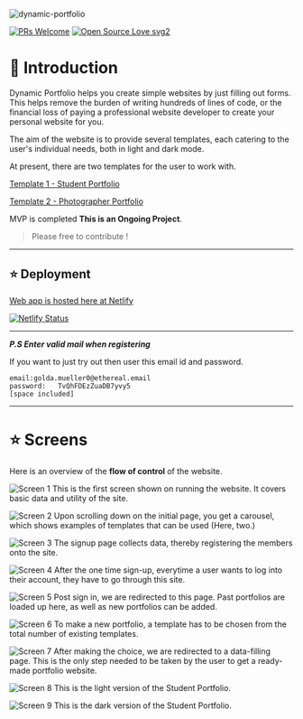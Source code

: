 ![dynamic-portfolio](https://socialify.git.ci/shelcia/dynamic-portfolio/image?font=Bitter&issues=1&owner=1&pattern=Floating%20Cogs&pulls=1&stargazers=1&theme=Dark)

[![PRs Welcome](https://img.shields.io/badge/PRs-welcome-brightgreen.svg?style=flat-square)](http://makeapullrequest.com)
[![Open Source Love svg2](https://badges.frapsoft.com/os/v2/open-source.svg?v=103)](https://github.com/ellerbrock/open-source-badges/)

# 📌 Introduction

Dynamic Portfolio helps you create simple websites by just filling out forms. This helps remove the burden of writing hundreds of lines of code, or the financial loss of paying a professional website developer to create your personal website for you.

The aim of the website is to provide several templates, each catering to the user's individual needs, both in light and dark mode.

At present, there are two templates for the user to work with.

[Template 1 - Student Portfolio](https://dynamic-portfolio.netlixfy.app/portfolio/630f44611ddb0f899c66e399)

[Template 2 - Photographer Portfolio](https://dynamic-portfolio.netlify.app/portfolio/630f51c81ddb0f899c66e39a)

MVP is completed **This is an Ongoing Project**.

> Please free to contribute !

---

## ⭐ Deployment

[Web app is hosted here at Netlify](https://dynamic-portfolio.netlify.app/)

[![Netlify Status](https://api.netlify.com/api/v1/badges/45c03833-2e07-495d-b70e-e6da435588fc/deploy-status)](https://app.netlify.com/sites/dynamic-portfolio/deploys)

---

**_P.S Enter valid mail when registering_**

If you want to just try out then user this email id and password.

```
email:golda.mueller0@ethereal.email
password:	TvQhFDEzZuaDB7yvy5
[space included]
```

---

# ⭐ Screens

Here is an overview of the **flow of control** of the website.


![Screen 1](./screens/Screen1.png)
This is the first screen shown on running the website. It covers basic data and utility of the site.

![Screen 2](./screens/Screen1scroll.png)
Upon scrolling down on the initial page, you get a carousel, which shows examples of templates that can be used (Here, two.)

![Screen 3](./screens/signup.png)
The signup page collects data, thereby registering the members onto the site. 

![Screen 4](./screens/Signin.png)
After the one time sign-up, everytime a user wants to log into their account, they have to go through this site.

![Screen 5](./screens/postsignin.png)
Post sign in, we are redirected to this page. Past portfolios are loaded up here, as well as new portfolios can be added.

![Screen 6](./screens/choice.png)
To make a new portfolio, a template has to be chosen from the total number of existing templates.

![Screen 7](./screens/data.png)
After making the choice, we are redirected to a data-filling page. This is the only step needed to be taken by the user to get a ready-made portfolio website.

![Screen 8](./screens/light.png)
This is the light version of the Student Portfolio.

![Screen 9](./screens/dark.png)
This is the dark version of the Student Portfolio.
